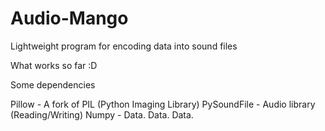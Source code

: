 # Audio-Mango
Lightweight program for encoding data into sound files


What works so far :D


Some dependencies  

Pillow - A fork of PIL (Python Imaging Library)
PySoundFile - Audio library (Reading/Writing)
Numpy - Data. Data. Data.